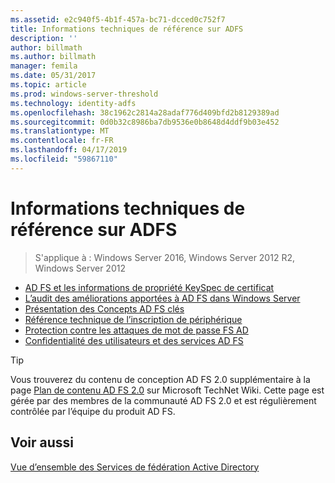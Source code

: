 ```yaml
---
ms.assetid: e2c940f5-4b1f-457a-bc71-dcced0c752f7
title: Informations techniques de référence sur ADFS
description: ''
author: billmath
ms.author: billmath
manager: femila
ms.date: 05/31/2017
ms.topic: article
ms.prod: windows-server-threshold
ms.technology: identity-adfs
ms.openlocfilehash: 38c1962c2814a28adaf776d409bfd2b8129389ad
ms.sourcegitcommit: 0d0b32c8986ba7db9536e0b8648d4ddf9b03e452
ms.translationtype: MT
ms.contentlocale: fr-FR
ms.lasthandoff: 04/17/2019
ms.locfileid: "59867110"
---
```

# <a name="ad-fs-technical-reference"></a>Informations techniques de référence sur ADFS

>S'applique à : Windows Server 2016, Windows Server 2012 R2, Windows Server 2012

- [AD FS et les informations de propriété KeySpec de certificat](../ad-fs/technical-reference/AD-FS-and-KeySpec-Property.md)
- [L’audit des améliorations apportées à AD FS dans Windows Server](../ad-fs/technical-reference/auditing-enhancements-to-ad-fs-in-windows-server.md)
-   [Présentation des Concepts AD FS clés](../ad-fs/technical-reference/Understanding-Key-AD-FS-Concepts.md)
-   [Référence technique de l’inscription de périphérique](../ad-fs/technical-reference/Device-Registration-Technical-Reference.md)
-   [Protection contre les attaques de mot de passe FS AD](../ad-fs/technical-reference/ad-fs-password-protection.md)
-   [Confidentialité des utilisateurs et des services AD FS](../ad-fs/technical-reference/GDPR-and-AD-FS-Compliance.md)

> [!TIP]
> Vous trouverez du contenu de conception AD FS 2.0 supplémentaire à la page [Plan de contenu AD FS 2.0](https://social.technet.microsoft.com/wiki/contents/articles/2735.ad-fs-2-0-content-map.aspx) sur Microsoft TechNet Wiki. Cette page est gérée par des membres de la communauté AD FS 2.0 et est régulièrement contrôlée par l’équipe du produit AD FS.

## <a name="see-also"></a>Voir aussi
[Vue d’ensemble des Services de fédération Active Directory](AD-FS-2016-Overview.md)



